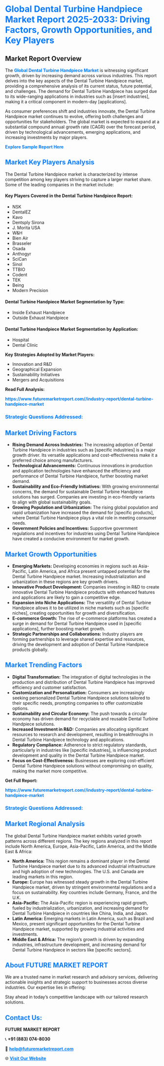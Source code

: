 <h1 style="color: #007BFF;">Global Dental Turbine Handpiece Market Report 2025-2033: Driving Factors, Growth Opportunities, and Key Players</h1>

<section id="overview">
<h2>Market Report Overview</h2>
<p>The <a href="https://www.futuremarketreport.com//industry-report/dental-turbine-handpiece-market" style="color: #007BFF; text-decoration: none;"><strong>Global Dental Turbine Handpiece Market</strong></a> is witnessing significant growth, driven by increasing demand across various industries. This report delves into the key aspects of the Dental Turbine Handpiece market, providing a comprehensive analysis of its current status, future potential, and challenges. The demand for Dental Turbine Handpiece has surged due to its wide-ranging applications in industries such as [insert industries], making it a critical component in modern-day [applications].</p>
<p>As consumer preferences shift and industries innovate, the Dental Turbine Handpiece market continues to evolve, offering both challenges and opportunities for stakeholders. The global market is expected to expand at a substantial compound annual growth rate (CAGR) over the forecast period, driven by technological advancements, emerging applications, and increasing investments by major players.</p>
</section>

<section id="overview">
<p><a href="https://www.futuremarketreport.com//request-sample/reportId=58157" style="color: #007BFF; text-decoration: none;"><strong>Explore Sample Report Here</strong></a></p>
</section>

<section id="key-players">
<h2 style="color: #007BFF;">Market Key Players Analysis</h2>
<p>The Dental Turbine Handpiece market is characterized by intense competition among key players striving to capture a larger market share. Some of the leading companies in the market include:</p>
<h4>Key Players Covered in the Dental Turbine Handpiece Report:</h4>
<ul><li>NSK</li><li>DentalEZ</li><li>Kavo</li><li>Dentsply Sirona</li><li>J. Morita USA</li><li>W&amp;H</li><li>Bien Air</li><li>Brasseler</li><li>Osada</li><li>Anthogyr</li><li>SciCan</li><li>Sinol</li><li>TTBIO</li><li>Codent</li><li>TEK</li><li>Being</li><li>Modern Precision</li></ul>
<h4>Dental Turbine Handpiece Market Segmentation by Type:</h4>
<ul><li>Inside Exhaust Handpiece</li><li>Outside Exhaust Handpiece</li></ul>

<h4>Dental Turbine Handpiece Market Segmentation by Application:</h4>
<ul><li>Hospital</li><li>Dental Clinic</li></ul>
<p><strong>Key Strategies Adopted by Market Players:</strong></p>
<ul>
<li>Innovation and R&D</li>
<li>Geographical Expansion</li>
<li>Sustainability Initiatives</li>
<li>Mergers and Acquisitions</li>
</ul>
</section>

<section>
<p><strong>Read Full Analysis: </strong></p><a href="https://www.futuremarketreport.com//industry-report/dental-turbine-handpiece-market" style="color: #007BFF; text-decoration: none;"><strong>https://www.futuremarketreport.com//industry-report/dental-turbine-handpiece-market</strong></a>
<h3 style="color: #007BFF;">Strategic Questions Addressed:</h3>
</section>

<section id="driving-factors">
<h2 style="color: #007BFF;">Market Driving Factors</h2>
<ul>
<li><strong>Rising Demand Across Industries:</strong> The increasing adoption of Dental Turbine Handpiece in industries such as [specific industries] is a major growth driver. Its versatile applications and cost-effectiveness make it a preferred choice among manufacturers.</li>
<li><strong>Technological Advancements:</strong> Continuous innovations in production and application technologies have enhanced the efficiency and performance of Dental Turbine Handpiece, further boosting market demand.</li>
<li><strong>Sustainability and Eco-Friendly Initiatives:</strong> With growing environmental concerns, the demand for sustainable Dental Turbine Handpiece solutions has surged. Companies are investing in eco-friendly variants to align with global sustainability goals.</li>
<li><strong>Growing Population and Urbanization:</strong> The rising global population and rapid urbanization have increased the demand for [specific products], where Dental Turbine Handpiece plays a vital role in meeting consumer needs.</li>
<li><strong>Government Policies and Incentives:</strong> Supportive government regulations and incentives for industries using Dental Turbine Handpiece have created a conducive environment for market growth.</li>
</ul>
</section>

<section id="growth-opportunities">
<h2 style="color: #007BFF;">Market Growth Opportunities</h2>
<ul>
<li><strong>Emerging Markets:</strong> Developing economies in regions such as Asia-Pacific, Latin America, and Africa present untapped potential for the Dental Turbine Handpiece market. Increasing industrialization and urbanization in these regions are key growth drivers.</li>
<li><strong>Innovative Product Development:</strong> Companies investing in R&D to create innovative Dental Turbine Handpiece products with enhanced features and applications are likely to gain a competitive edge.</li>
<li><strong>Expansion into Niche Applications:</strong> The versatility of Dental Turbine Handpiece allows it to be utilized in niche markets such as [specific niches], creating opportunities for growth and diversification.</li>
<li><strong>E-commerce Growth:</strong> The rise of e-commerce platforms has created a surge in demand for Dental Turbine Handpiece used in [specific applications], further boosting market growth.</li>
<li><strong>Strategic Partnerships and Collaborations:</strong> Industry players are forming partnerships to leverage shared expertise and resources, driving the development and adoption of Dental Turbine Handpiece products globally.</li>
</ul>
</section>

<section id="trending-factors">
<h2 style="color: #007BFF;">Market Trending Factors</h2>
<ul>
<li><strong>Digital Transformation:</strong> The integration of digital technologies in the production and distribution of Dental Turbine Handpiece has improved efficiency and customer satisfaction.</li>
<li><strong>Customization and Personalization:</strong> Consumers are increasingly seeking personalized Dental Turbine Handpiece solutions tailored to their specific needs, prompting companies to offer customizable options.</li>
<li><strong>Sustainability and Circular Economy:</strong> The push towards a circular economy has driven demand for recyclable and reusable Dental Turbine Handpiece solutions.</li>
<li><strong>Increased Investment in R&D:</strong> Companies are allocating significant resources to research and development, resulting in breakthroughs in Dental Turbine Handpiece technology and applications.</li>
<li><strong>Regulatory Compliance:</strong> Adherence to strict regulatory standards, particularly in industries like [specific industries], is influencing product development and quality in the Dental Turbine Handpiece market.</li>
<li><strong>Focus on Cost-Effectiveness:</strong> Businesses are exploring cost-efficient Dental Turbine Handpiece solutions without compromising on quality, making the market more competitive.</li>
</ul>
</section>

<section>
<p><strong>Get Full Report: </strong></p><a href="https://www.futuremarketreport.com//industry-report/dental-turbine-handpiece-market" style="color: #007BFF; text-decoration: none;"><strong>https://www.futuremarketreport.com//industry-report/dental-turbine-handpiece-market</strong></a>
<h3 style="color: #007BFF;">Strategic Questions Addressed:</h3>
</section>


<section id="regional-analysis">
<h2 style="color: #007BFF;">Market Regional Analysis</h2>
<p>The global Dental Turbine Handpiece market exhibits varied growth patterns across different regions. The key regions analyzed in this report include North America, Europe, Asia-Pacific, Latin America, and the Middle East & Africa:</p>
<ul>
<li><strong>North America:</strong> This region remains a dominant player in the Dental Turbine Handpiece market due to its advanced industrial infrastructure and high adoption of new technologies. The U.S. and Canada are leading markets in this region.</li>
<li><strong>Europe:</strong> Europe has witnessed steady growth in the Dental Turbine Handpiece market, driven by stringent environmental regulations and a focus on sustainability. Key countries include Germany, France, and the U.K.</li>
<li><strong>Asia-Pacific:</strong> The Asia-Pacific region is experiencing rapid growth, fueled by industrialization, urbanization, and increasing demand for Dental Turbine Handpiece in countries like China, India, and Japan.</li>
<li><strong>Latin America:</strong> Emerging markets in Latin America, such as Brazil and Mexico, present significant opportunities for the Dental Turbine Handpiece market, supported by growing industrial activities and investments.</li>
<li><strong>Middle East & Africa:</strong> The region’s growth is driven by expanding industries, infrastructure development, and increasing demand for Dental Turbine Handpiece in sectors like [specific sectors].</li>
</ul>
</section>

<footer>
<h2 style="color: #007BFF;">About FUTURE MARKET REPORT</h2>
<p>We are a trusted name in market research and advisory services, delivering actionable insights and strategic support to businesses across diverse industries. Our expertise lies in offering:</p>

<p>Stay ahead in today’s competitive landscape with our tailored research solutions.</p>

<h2 style="color: #007BFF;">Contact Us:</h2>
<p><strong>FUTURE MARKET REPORT</strong></p>
<p>📞 <strong>+91 (883) 074-8030</strong></p>
<p>📧 <strong><a href="mailto:help@futuremarketreport.com" style="color: #007BFF;">help@futuremarketreport.com</a></strong></p>
<p>🌐 <strong><a href="https://www.futuremarketreport.com/" style="color: #007BFF;">Visit Our Website</a></strong></p>
</footer>